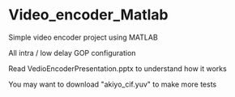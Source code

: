 # Video_encoder_Matlab

Simple video encoder project using MATLAB

All intra / low delay GOP configuration 

Read VedioEncoderPresentation.pptx to understand how it works

You may want to download "akiyo_cif.yuv" to make more tests
